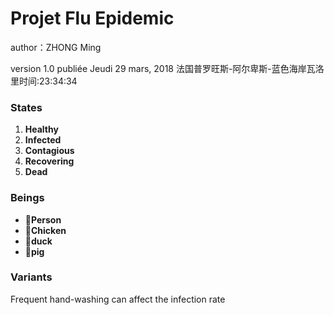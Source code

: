 # Projet Flu Epidemic 

author：ZHONG Ming

version 1.0 publiée Jeudi 29 mars, 2018 法国普罗旺斯-阿尔卑斯-蓝色海岸瓦洛里时间:23:34:34

### States

1. **Healthy**
2. **Infected**
4. **Contagious**
5. **Recovering**
6. **Dead**

### Beings

- :baby:**Person**
- :chicken:**Chicken**
- :hatched_chick:**duck**
- :pig2:**pig**


### Variants

Frequent hand-washing can affect the infection rate